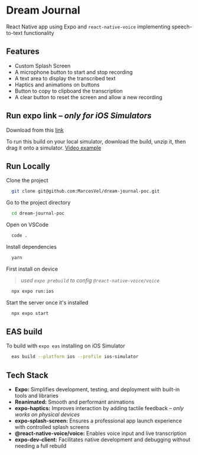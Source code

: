# Dream Journal

React Native app using Expo and `react-native-voice` implementing speech-to-text functionality

## Features

- Custom Splash Screen
- A microphone button to start and stop recording
- A text area to display the transcribed text
- Haptics and animations on buttons
- Button to copy to clipboard the transcription
- A clear button to reset the screen and allow a new recording

## Run expo link – _only for iOS Simulators_

Download from this [link](https://expo.dev/accounts/marcosveloso/projects/dream-journal/builds/859fc82a-d081-449c-851d-618dea9db65a)

To run this build on your local simulator, download the build, unzip it, then drag it onto a simulator. [Video example](https://static.expo.dev/static/videos/simulator-build-artifact.mp4)

## Run Locally

Clone the project

```sh
  git clone git@github.com:MarcosVel/dream-journal-poc.git
```

Go to the project directory

```sh
  cd dream-journal-poc
```

Open on VSCode

```sh
  code .
```

Install dependencies

```sh
  yarn
```

First install on device

> _used `expo prebuild` to config `@react-native-voice/voice`_

```sh
  npx expo run:ios
```

Start the server once it's installed

```sh
  npx expo start
```

## EAS build

To build with `expo eas` installing on iOS Simulator

```sh
  eas build --platform ios --profile ios-simulator
```

## Tech Stack

- **Expo:** Simplifies development, testing, and deployment with built-in tools and libraries
- **Reanimated:** Smooth and performant animations
- **expo-haptics:** Improves interaction by adding tactile feedback – _only works on physical devices_
- **expo-splash-screen:** Ensures a professional app launch experience with controlled splash screens
- **@react-native-voice/voice:** Enables voice input and live transcription
- **expo-dev-client:** Facilitates native development and debugging without needing a full rebuild
